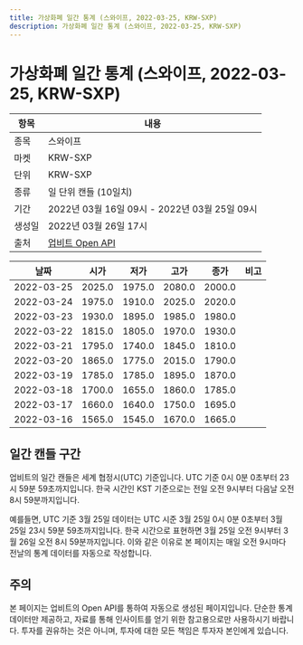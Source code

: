 ```yaml
---
title: 가상화폐 일간 통계 (스와이프, 2022-03-25, KRW-SXP)
description: 가상화폐 일간 통계 (스와이프, 2022-03-25, KRW-SXP)
---
```


가상화폐 일간 통계 (스와이프, 2022-03-25, KRW-SXP)
===

|항목|내용|
|--|--|
|종목|스와이프|
|마켓|KRW-SXP|
|단위|KRW-SXP|
|종류|일 단위 캔들 (10일치)|
|기간|2022년 03월 16일 09시 - 2022년 03월 25일 09시|
|생성일|2022년 03월 26일 17시|
|출처|[업비트 Open API](https://docs.upbit.com)|


|날짜|시가|저가|고가|종가|비고|
|--|--|--|--|--|--|
|2022-03-25|2025.0|1975.0|2080.0|2000.0|    |
|2022-03-24|1975.0|1910.0|2025.0|2020.0|    |
|2022-03-23|1930.0|1895.0|1985.0|1980.0|    |
|2022-03-22|1815.0|1805.0|1970.0|1930.0|    |
|2022-03-21|1795.0|1740.0|1845.0|1810.0|    |
|2022-03-20|1865.0|1775.0|2015.0|1790.0|    |
|2022-03-19|1785.0|1785.0|1895.0|1870.0|    |
|2022-03-18|1700.0|1655.0|1860.0|1785.0|    |
|2022-03-17|1660.0|1640.0|1750.0|1695.0|    |
|2022-03-16|1565.0|1545.0|1670.0|1665.0|    |


일간 캔들 구간
---
업비트의 일간 캔들은 세계 협정시(UTC) 기준입니다. 
UTC 기준 0시 0분 0초부터 23시 59분 59초까지입니다. 
한국 시간인 KST 기준으로는 전일 오전 9시부터 다음날 오전 8시 59분까지입니다. 


예를들면, UTC 기준 3월 25일 데이터는 UTC 시준 3월 25일 0시 0분 0초부터 3월 25일 23시 59분 59초까지입니다. 
한국 시간으로 표현하면 3월 25일 오전 9시부터 3월 26일 오전 8시 59분까지입니다. 
이와 같은 이유로 본 페이지는 매일 오전 9시마다 전날의 통계 데이터를 자동으로 작성합니다. 


주의
---


본 페이지는 업비트의 Open API를 통하여 자동으로 생성된 페이지입니다. 
단순한 통계 데이터만 제공하고, 자료를 통해 인사이트를 얻기 위한 참고용으로만 사용하시기 바랍니다. 
투자를 권유하는 것은 아니며, 투자에 대한 모든 책임은 투자자 본인에게 있습니다. 
